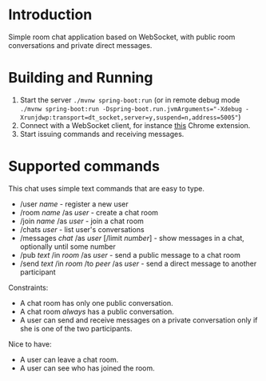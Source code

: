 # Introduction

Simple room chat application based on WebSocket, with public room conversations and private direct messages.

# Building and Running

1. Start the server `./mvnw spring-boot:run` (or in remote debug mode 
   `./mvnw spring-boot:run -Dspring-boot.run.jvmArguments="-Xdebug -Xrunjdwp:transport=dt_socket,server=y,suspend=n,address=5005"`)
2. Connect with a WebSocket client, for instance 
   [this](https://chrome.google.com/webstore/detail/websocket-test-client/fgponpodhbmadfljofbimhhlengambbn) 
   Chrome extension.
3. Start issuing commands and receiving messages.

# Supported commands

This chat uses simple text commands that are easy to type.

- /user _name_ - register a new user
- /room _name_ /as _user_ - create a chat room
- /join _name_ /as _user_ - join a chat room
- /chats _user_ - list user's conversations
- /messages _chat_ /as _user_ [/limit _number_] - show messages in a chat, optionally until some number        
- /pub _text_ /in _room_ /as _user_ - send a public message to a chat room
- /send _text_ /in _room_ /to _peer_ /as _user_ - send a direct message to another participant

Constraints:
- A chat room has only one public conversation.
- A chat room *always* has a public conversation.
- A user can send and receive messages on a private conversation only if she is one of the two participants.

Nice to have:
- A user can leave a chat room.
- A user can see who has joined the room.



  
